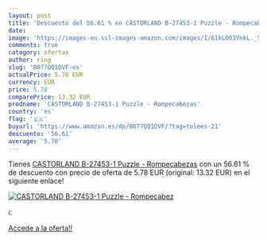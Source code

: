 ```yaml
---
layout: post
title: 'Descuento del 56.61 % en CASTORLAND B-27453-1 Puzzle - Rompecabez'
date: 
image: 'https://images-eu.ssl-images-amazon.com/images/I/61kLO03VnkL._SL200_.jpg'
comments: true
category: ofertas
author: ring
slug: 'B077QQ1DVF-es'
actualPrice: 5.78 EUR
currency: EUR
price: 5.78
comparePrice: 13.32 EUR
prodname: 'CASTORLAND B-27453-1 Puzzle - Rompecabezas'
country: 'es'
flag: '🇪🇸'
buyurl: 'https://www.amazon.es/dp/B077QQ1DVF/?tag=tolees-21'
descuento: '56.61'
average: '5.78'
---
```


Tienes [CASTORLAND B-27453-1 Puzzle - Rompecabezas](https://www.amazon.es/dp/B077QQ1DVF/?tag=tolees-21) con un 56.61 % de descuento con precio de oferta de 5.78 EUR (original: 13.32 EUR) en el siguiente enlace!

[![CASTORLAND B-27453-1 Puzzle - Rompecabez](https://images-eu.ssl-images-amazon.com/images/I/61kLO03VnkL._SL200_.jpg)](https://www.amazon.es/dp/B077QQ1DVF/?tag=tolees-21)

ℹ️:


[Accede a la oferta!!](https://www.amazon.es/dp/B077QQ1DVF/?tag=tolees-21)
